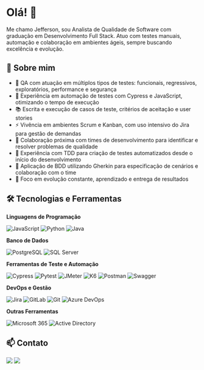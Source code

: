 # Olá! 👋
Me chamo Jefferson, sou Analista de Qualidade de Software com graduação em Desenvolvimento Full Stack. Atuo com testes manuais, automação e colaboração em ambientes ágeis, sempre buscando excelência e evolução.

## 📝 Sobre mim

- 🎯 QA com atuação em múltiplos tipos de testes: funcionais, regressivos, exploratórios, performance e segurança
- 🔄 Experiência em automação de testes com Cypress e JavaScript, otimizando o tempo de execução
- 📚 Escrita e execução de casos de teste, critérios de aceitação e user stories
- ⚡ Vivência em ambientes Scrum e Kanban, com uso intensivo do Jira para gestão de demandas
- 🤝 Colaboração próxima com times de desenvolvimento para identificar e resolver problemas de qualidade
- 🧪 Experiência com TDD para criação de testes automatizados desde o início do desenvolvimento
- 📖 Aplicação de BDD utilizando Gherkin para especificação de cenários e colaboração com o time
- 🚀 Foco em evolução constante, aprendizado e entrega de resultados

## 🛠️ Tecnologias e Ferramentas

**Linguagens de Programação**
<div>
  <img alt="JavaScript" src="https://img.shields.io/badge/JavaScript-F7DF1E?style=for-the-badge&logo=javascript&logoColor=black">
  <img alt="Python" src="https://img.shields.io/badge/Python-3776AB?style=for-the-badge&logo=python&logoColor=white">
  <img alt="Java" src="https://img.shields.io/badge/Java-007396?style=for-the-badge&logo=java&logoColor=white">
</div>

**Banco de Dados**
<div>
  <img alt="PostgreSQL" src="https://img.shields.io/badge/PostgreSQL-4169E1?style=for-the-badge&logo=postgresql&logoColor=white">
  <img alt="SQL Server" src="https://img.shields.io/badge/SQL_Server-CC2927?style=for-the-badge&logo=microsoftsqlserver&logoColor=white">
</div>

**Ferramentas de Teste e Automação**
<div>
  <img alt="Cypress" src="https://img.shields.io/badge/Cypress-17202C?style=for-the-badge&logo=cypress&logoColor=white">
  <img alt="Pytest" src="https://img.shields.io/badge/Pytest-0A9EDC?style=for-the-badge&logo=pytest&logoColor=white">
  <img alt="JMeter" src="https://img.shields.io/badge/JMeter-D22128?style=for-the-badge&logo=apachejmeter&logoColor=white">
  <img alt="K6" src="https://img.shields.io/badge/K6-7D64FF?style=for-the-badge&logo=k6&logoColor=white">
  <img alt="Postman" src="https://img.shields.io/badge/Postman-FF6C37?style=for-the-badge&logo=postman&logoColor=white">
  <img alt="Swagger" src="https://img.shields.io/badge/Swagger-85EA2D?style=for-the-badge&logo=swagger&logoColor=black">
</div>

**DevOps e Gestão**
<div>
  <img alt="Jira" src="https://img.shields.io/badge/Jira-0052CC?style=for-the-badge&logo=jira&logoColor=white">
  <img alt="GitLab" src="https://img.shields.io/badge/GitLab-FC6D26?style=for-the-badge&logo=gitlab&logoColor=white">
  <img alt="Git" src="https://img.shields.io/badge/Git-F05032?style=for-the-badge&logo=git&logoColor=white">
  <img alt="Azure DevOps" src="https://img.shields.io/badge/Azure_DevOps-0078D7?style=for-the-badge&logo=azuredevops&logoColor=white">
</div>

**Outras Ferramentas**
<div>
  <img alt="Microsoft 365" src="https://img.shields.io/badge/Microsoft_365-D83B01?style=for-the-badge&logo=microsoft&logoColor=white">
  <img alt="Active Directory" src="https://img.shields.io/badge/Active_Directory-0078D4?style=for-the-badge&logo=microsoft&logoColor=white">
</div>

## 📫 Contato

<div>
  <a href="mailto:jefferson.luis.sandoval@gmail.com"><img src="https://img.shields.io/badge/Gmail-D14836?style=for-the-badge&logo=gmail&logoColor=white" target="_blank"></a>
  <a href="https://www.linkedin.com/in/jefferson-sandoval-092b30b5" target="_blank"><img src="https://img.shields.io/badge/LinkedIn-0077B5?style=for-the-badge&logo=linkedin&logoColor=white" target="_blank"></a> 
</div>
